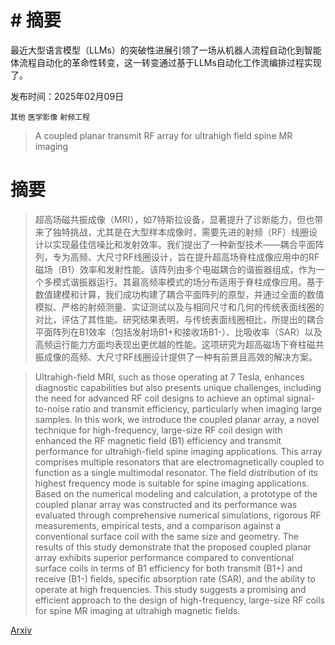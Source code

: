 # # 摘要
最近大型语言模型（LLMs）的突破性进展引领了一场从机器人流程自动化到智能体流程自动化的革命性转变，这一转变通过基于LLMs自动化工作流编排过程实现了。

发布时间：2025年02月09日

`其他` `医学影像` `射频工程`

> A coupled planar transmit RF array for ultrahigh field spine MR imaging

# 摘要

> 超高场磁共振成像（MRI），如7特斯拉设备，显著提升了诊断能力，但也带来了独特挑战，尤其是在大型样本成像时，需要先进的射频（RF）线圈设计以实现最佳信噪比和发射效率。我们提出了一种新型技术——耦合平面阵列，专为高频、大尺寸RF线圈设计，旨在提升超高场脊柱成像应用中的RF磁场（B1）效率和发射性能。该阵列由多个电磁耦合的谐振器组成，作为一个多模式谐振器运行。其最高频率模式的场分布适用于脊柱成像应用。基于数值建模和计算，我们成功构建了耦合平面阵列的原型，并通过全面的数值模拟、严格的射频测量、实证测试以及与相同尺寸和几何的传统表面线圈的对比，评估了其性能。研究结果表明，与传统表面线圈相比，所提出的耦合平面阵列在B1效率（包括发射场B1+和接收场B1-）、比吸收率（SAR）以及高频运行能力方面均表现出更优越的性能。这项研究为超高磁场下脊柱磁共振成像的高频、大尺寸RF线圈设计提供了一种有前景且高效的解决方案。


> Ultrahigh-field MRI, such as those operating at 7 Tesla, enhances diagnostic capabilities but also presents unique challenges, including the need for advanced RF coil designs to achieve an optimal signal-to-noise ratio and transmit efficiency, particularly when imaging large samples. In this work, we introduce the coupled planar array, a novel technique for high-frequency, large-size RF coil design with enhanced the RF magnetic field (B1) efficiency and transmit performance for ultrahigh-field spine imaging applications. This array comprises multiple resonators that are electromagnetically coupled to function as a single multimodal resonator. The field distribution of its highest frequency mode is suitable for spine imaging applications. Based on the numerical modeling and calculation, a prototype of the coupled planar array was constructed and its performance was evaluated through comprehensive numerical simulations, rigorous RF measurements, empirical tests, and a comparison against a conventional surface coil with the same size and geometry. The results of this study demonstrate that the proposed coupled planar array exhibits superior performance compared to conventional surface coils in terms of B1 efficiency for both transmit (B1+) and receive (B1-) fields, specific absorption rate (SAR), and the ability to operate at high frequencies. This study suggests a promising and efficient approach to the design of high-frequency, large-size RF coils for spine MR imaging at ultrahigh magnetic fields.

[Arxiv](https://arxiv.org/abs/2502.06041)